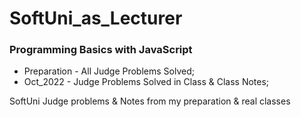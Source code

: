 # SoftUni_as_Lecturer

### Programming Basics with JavaScript

- Preparation - All Judge Problems Solved;
- Oct_2022 - Judge Problems Solved in Class & Class Notes;

SoftUni Judge problems &amp; Notes from my preparation &amp; real classes

